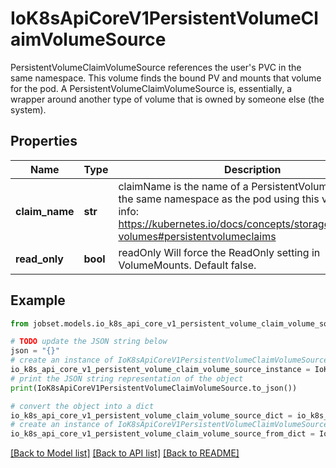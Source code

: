# IoK8sApiCoreV1PersistentVolumeClaimVolumeSource

PersistentVolumeClaimVolumeSource references the user's PVC in the same namespace. This volume finds the bound PV and mounts that volume for the pod. A PersistentVolumeClaimVolumeSource is, essentially, a wrapper around another type of volume that is owned by someone else (the system).

## Properties

Name | Type | Description | Notes
------------ | ------------- | ------------- | -------------
**claim_name** | **str** | claimName is the name of a PersistentVolumeClaim in the same namespace as the pod using this volume. More info: https://kubernetes.io/docs/concepts/storage/persistent-volumes#persistentvolumeclaims | 
**read_only** | **bool** | readOnly Will force the ReadOnly setting in VolumeMounts. Default false. | [optional] 

## Example

```python
from jobset.models.io_k8s_api_core_v1_persistent_volume_claim_volume_source import IoK8sApiCoreV1PersistentVolumeClaimVolumeSource

# TODO update the JSON string below
json = "{}"
# create an instance of IoK8sApiCoreV1PersistentVolumeClaimVolumeSource from a JSON string
io_k8s_api_core_v1_persistent_volume_claim_volume_source_instance = IoK8sApiCoreV1PersistentVolumeClaimVolumeSource.from_json(json)
# print the JSON string representation of the object
print(IoK8sApiCoreV1PersistentVolumeClaimVolumeSource.to_json())

# convert the object into a dict
io_k8s_api_core_v1_persistent_volume_claim_volume_source_dict = io_k8s_api_core_v1_persistent_volume_claim_volume_source_instance.to_dict()
# create an instance of IoK8sApiCoreV1PersistentVolumeClaimVolumeSource from a dict
io_k8s_api_core_v1_persistent_volume_claim_volume_source_from_dict = IoK8sApiCoreV1PersistentVolumeClaimVolumeSource.from_dict(io_k8s_api_core_v1_persistent_volume_claim_volume_source_dict)
```
[[Back to Model list]](../README.md#documentation-for-models) [[Back to API list]](../README.md#documentation-for-api-endpoints) [[Back to README]](../README.md)


